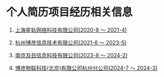 # 个人简历项目经历相关信息

1. [上海星轨网络科技有限公司(2020-8 ～ 2021-4)](https://github.com/WxbOfficial/resume/blob/main/1/%E4%B8%8A%E6%B5%B7%E6%98%9F%E8%BD%A8%E7%BD%91%E7%BB%9C%E7%A7%91%E6%8A%80%E6%9C%89%E9%99%90%E5%85%AC%E5%8F%B8.md)

2. [杭州博彦信息技术有限公司(2021-6 ～ 2023-5)](https://github.com/WxbOfficial/resume/blob/main/2/%E6%9D%AD%E5%B7%9E%E5%8D%9A%E5%BD%A6%E4%BF%A1%E6%81%AF%E6%8A%80%E6%9C%AF%E6%9C%89%E9%99%90%E5%85%AC%E5%8F%B8.md)

3. [南京及目信息科技有限公司(2023-8 ～ 2024-2)](https://github.com/WxbOfficial/resume/blob/main/3/%E5%8D%97%E4%BA%AC%E5%8F%8A%E7%9B%AE%E4%BF%A1%E6%81%AF%E7%A7%91%E6%8A%80%E6%9C%89%E9%99%90%E5%85%AC%E5%8F%B8.md)

4. [博彦物联科技(北京)有限公司杭州分公司(2024-7 ～ 2024-3)]()